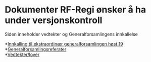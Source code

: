 # Dokumenter RF-Regi ønsker å ha under versjonskontroll

Siden inneholder vedtekter og Generalforsamlingens innkallelse

*[Innkalling til ekstraordinær generalforsamlingen høst 19](./generalforsamling/innkalling.pdf)  
*[Generalforsamlingsreferater](./generalforsamling/referater)  
*[Vedtekter/lover](./lover/lover.pdf)
